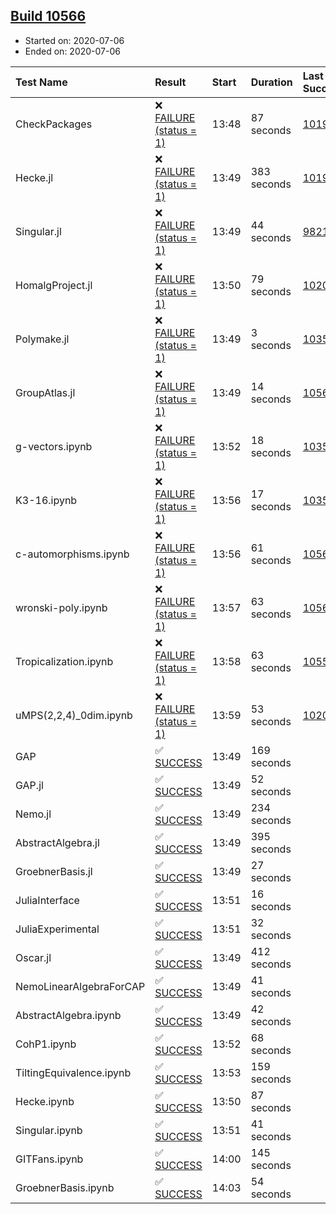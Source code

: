 ## [Build 10566](https://oscarci.mathematik.uni-kl.de/job/oscar/10566/)

* Started on: 2020-07-06
* Ended on: 2020-07-06

| Test Name    | Result | Start | Duration | Last Success | First Failure |
|:-------------|:-------|:------|:---------|:-------------|:--------------|
| CheckPackages | ❌ [FAILURE (status = 1)](https://oscarci.mathematik.uni-kl.de/job/oscar/10566/artifact/logs/build-10566/CheckPackages.log) | 13:48 | 87 seconds | [10197](https://oscarci.mathematik.uni-kl.de/job/oscar/10197/) | [10198](https://oscarci.mathematik.uni-kl.de/job/oscar/10198/) |
| Hecke.jl | ❌ [FAILURE (status = 1)](https://oscarci.mathematik.uni-kl.de/job/oscar/10566/artifact/logs/build-10566/Hecke.jl.log) | 13:49 | 383 seconds | [10197](https://oscarci.mathematik.uni-kl.de/job/oscar/10197/) | [10198](https://oscarci.mathematik.uni-kl.de/job/oscar/10198/) |
| Singular.jl | ❌ [FAILURE (status = 1)](https://oscarci.mathematik.uni-kl.de/job/oscar/10566/artifact/logs/build-10566/Singular.jl.log) | 13:49 | 44 seconds | [9821](https://oscarci.mathematik.uni-kl.de/job/oscar/9821/) | [9822](https://oscarci.mathematik.uni-kl.de/job/oscar/9822/) |
| HomalgProject.jl | ❌ [FAILURE (status = 1)](https://oscarci.mathematik.uni-kl.de/job/oscar/10566/artifact/logs/build-10566/HomalgProject.jl.log) | 13:50 | 79 seconds | [10209](https://oscarci.mathematik.uni-kl.de/job/oscar/10209/) | [10210](https://oscarci.mathematik.uni-kl.de/job/oscar/10210/) |
| Polymake.jl | ❌ [FAILURE (status = 1)](https://oscarci.mathematik.uni-kl.de/job/oscar/10566/artifact/logs/build-10566/Polymake.jl.log) | 13:49 | 3 seconds | [10356](https://oscarci.mathematik.uni-kl.de/job/oscar/10356/) | [10357](https://oscarci.mathematik.uni-kl.de/job/oscar/10357/) |
| GroupAtlas.jl | ❌ [FAILURE (status = 1)](https://oscarci.mathematik.uni-kl.de/job/oscar/10566/artifact/logs/build-10566/GroupAtlas.jl.log) | 13:49 | 14 seconds | [10565](https://oscarci.mathematik.uni-kl.de/job/oscar/10565/) | [10566](https://oscarci.mathematik.uni-kl.de/job/oscar/10566/) |
| g-vectors.ipynb | ❌ [FAILURE (status = 1)](https://oscarci.mathematik.uni-kl.de/job/oscar/10566/artifact/logs/build-10566/g-vectors.ipynb.log) | 13:52 | 18 seconds | [10356](https://oscarci.mathematik.uni-kl.de/job/oscar/10356/) | [10357](https://oscarci.mathematik.uni-kl.de/job/oscar/10357/) |
| K3-16.ipynb | ❌ [FAILURE (status = 1)](https://oscarci.mathematik.uni-kl.de/job/oscar/10566/artifact/logs/build-10566/K3-16.ipynb.log) | 13:56 | 17 seconds | [10356](https://oscarci.mathematik.uni-kl.de/job/oscar/10356/) | [10357](https://oscarci.mathematik.uni-kl.de/job/oscar/10357/) |
| c-automorphisms.ipynb | ❌ [FAILURE (status = 1)](https://oscarci.mathematik.uni-kl.de/job/oscar/10566/artifact/logs/build-10566/c-automorphisms.ipynb.log) | 13:56 | 61 seconds | [10565](https://oscarci.mathematik.uni-kl.de/job/oscar/10565/) | [10566](https://oscarci.mathematik.uni-kl.de/job/oscar/10566/) |
| wronski-poly.ipynb | ❌ [FAILURE (status = 1)](https://oscarci.mathematik.uni-kl.de/job/oscar/10566/artifact/logs/build-10566/wronski-poly.ipynb.log) | 13:57 | 63 seconds | [10563](https://oscarci.mathematik.uni-kl.de/job/oscar/10563/) | [10564](https://oscarci.mathematik.uni-kl.de/job/oscar/10564/) |
| Tropicalization.ipynb | ❌ [FAILURE (status = 1)](https://oscarci.mathematik.uni-kl.de/job/oscar/10566/artifact/logs/build-10566/Tropicalization.ipynb.log) | 13:58 | 63 seconds | [10559](https://oscarci.mathematik.uni-kl.de/job/oscar/10559/) | [10560](https://oscarci.mathematik.uni-kl.de/job/oscar/10560/) |
| uMPS(2,2,4)_0dim.ipynb | ❌ [FAILURE (status = 1)](https://oscarci.mathematik.uni-kl.de/job/oscar/10566/artifact/logs/build-10566/uMPS-2-2-4-_0dim.ipynb.log) | 13:59 | 53 seconds | [10209](https://oscarci.mathematik.uni-kl.de/job/oscar/10209/) | [10210](https://oscarci.mathematik.uni-kl.de/job/oscar/10210/) |
| GAP | ✅ [SUCCESS](https://oscarci.mathematik.uni-kl.de/job/oscar/10566/artifact/logs/build-10566/GAP.log) | 13:49 | 169 seconds |  |  |
| GAP.jl | ✅ [SUCCESS](https://oscarci.mathematik.uni-kl.de/job/oscar/10566/artifact/logs/build-10566/GAP.jl.log) | 13:49 | 52 seconds |  |  |
| Nemo.jl | ✅ [SUCCESS](https://oscarci.mathematik.uni-kl.de/job/oscar/10566/artifact/logs/build-10566/Nemo.jl.log) | 13:49 | 234 seconds |  |  |
| AbstractAlgebra.jl | ✅ [SUCCESS](https://oscarci.mathematik.uni-kl.de/job/oscar/10566/artifact/logs/build-10566/AbstractAlgebra.jl.log) | 13:49 | 395 seconds |  |  |
| GroebnerBasis.jl | ✅ [SUCCESS](https://oscarci.mathematik.uni-kl.de/job/oscar/10566/artifact/logs/build-10566/GroebnerBasis.jl.log) | 13:49 | 27 seconds |  |  |
| JuliaInterface | ✅ [SUCCESS](https://oscarci.mathematik.uni-kl.de/job/oscar/10566/artifact/logs/build-10566/JuliaInterface.log) | 13:51 | 16 seconds |  |  |
| JuliaExperimental | ✅ [SUCCESS](https://oscarci.mathematik.uni-kl.de/job/oscar/10566/artifact/logs/build-10566/JuliaExperimental.log) | 13:51 | 32 seconds |  |  |
| Oscar.jl | ✅ [SUCCESS](https://oscarci.mathematik.uni-kl.de/job/oscar/10566/artifact/logs/build-10566/Oscar.jl.log) | 13:49 | 412 seconds |  |  |
| NemoLinearAlgebraForCAP | ✅ [SUCCESS](https://oscarci.mathematik.uni-kl.de/job/oscar/10566/artifact/logs/build-10566/NemoLinearAlgebraForCAP.log) | 13:49 | 41 seconds |  |  |
| AbstractAlgebra.ipynb | ✅ [SUCCESS](https://oscarci.mathematik.uni-kl.de/job/oscar/10566/artifact/logs/build-10566/AbstractAlgebra.ipynb.log) | 13:49 | 42 seconds |  |  |
| CohP1.ipynb | ✅ [SUCCESS](https://oscarci.mathematik.uni-kl.de/job/oscar/10566/artifact/logs/build-10566/CohP1.ipynb.log) | 13:52 | 68 seconds |  |  |
| TiltingEquivalence.ipynb | ✅ [SUCCESS](https://oscarci.mathematik.uni-kl.de/job/oscar/10566/artifact/logs/build-10566/TiltingEquivalence.ipynb.log) | 13:53 | 159 seconds |  |  |
| Hecke.ipynb | ✅ [SUCCESS](https://oscarci.mathematik.uni-kl.de/job/oscar/10566/artifact/logs/build-10566/Hecke.ipynb.log) | 13:50 | 87 seconds |  |  |
| Singular.ipynb | ✅ [SUCCESS](https://oscarci.mathematik.uni-kl.de/job/oscar/10566/artifact/logs/build-10566/Singular.ipynb.log) | 13:51 | 41 seconds |  |  |
| GITFans.ipynb | ✅ [SUCCESS](https://oscarci.mathematik.uni-kl.de/job/oscar/10566/artifact/logs/build-10566/GITFans.ipynb.log) | 14:00 | 145 seconds |  |  |
| GroebnerBasis.ipynb | ✅ [SUCCESS](https://oscarci.mathematik.uni-kl.de/job/oscar/10566/artifact/logs/build-10566/GroebnerBasis.ipynb.log) | 14:03 | 54 seconds |  |  |
